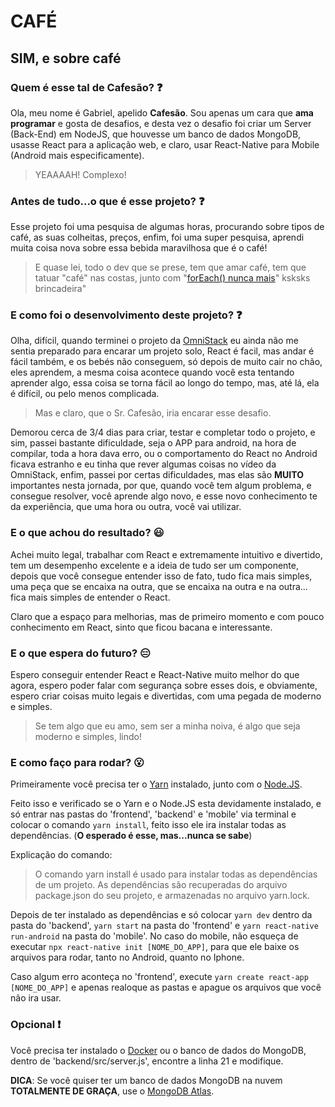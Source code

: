 # CAFÉ
## SIM, e sobre café

### Quem é esse tal de Cafesão? :question:

Ola, meu nome é Gabriel, apelido **Cafesão**.
Sou apenas um cara que **ama programar** e gosta de desafios, e desta vez o desafio foi criar um Server (Back-End) em NodeJS, que houvesse um banco de dados MongoDB, usasse React para a aplicação web, e claro, usar React-Native para Mobile (Android mais especificamente).

> YEAAAAH! Complexo!

### Antes de tudo...o que é esse projeto? :question:

Esse projeto foi uma pesquisa de algumas horas, procurando sobre tipos de café, as suas colheitas, preços, enfim, foi uma super pesquisa, aprendi muita coisa nova sobre essa bebida maravilhosa que é o café!

> E quase lei, todo o dev que se prese, tem que amar café, tem que tatuar "café" nas costas, junto com "[forEach() nunca mais](https://github.com/cafesao/forEach_Nunca_Mais)" ksksks brincadeira"

### E como foi o desenvolvimento deste projeto? :question:

Olha, difícil, quando terminei o projeto da [OmniStack](https://github.com/cafesao/Projeto_Tindev) eu ainda não me sentia preparado para encarar um projeto solo, React é facil, mas andar é fácil também, e os bebés não conseguem, só depois de muito cair no chão, eles aprendem, a mesma coisa acontece quando você esta tentando aprender algo, essa coisa se torna fácil ao longo do tempo, mas, até lá, ela é difícil, ou pelo menos complicada.

> Mas e claro, que o Sr. Cafesão, iria encarar esse desafio.

Demorou cerca de 3/4 dias para criar, testar e completar todo o projeto, e sim, passei bastante dificuldade, seja o APP para android, na hora de compilar, toda a hora dava erro, ou o comportamento do React no Android ficava estranho e eu tinha que rever algumas coisas no vídeo  da OmniStack, enfim, passei por certas dificuldades, mas elas são **MUITO** importantes nesta jornada, por que, quando você tem algum problema, e consegue resolver, você aprende algo novo, e esse novo conhecimento te da experiência, que uma hora ou outra, você vai utilizar.

### E o que achou do resultado? :smiley:

Achei muito legal, trabalhar com React e extremamente intuitivo e divertido, tem um desempenho excelente e a ideia de tudo ser um componente, depois que você consegue entender isso de fato, tudo fica mais simples, uma peça que se encaixa na outra, que se encaixa na outra e na outra... fica mais simples de entender o React.

Claro que a espaço para melhorias, mas de primeiro momento e com pouco conhecimento em React, sinto que ficou bacana e interessante.

### E o que espera do futuro? :expressionless:

Espero conseguir entender React e React-Native muito melhor do que agora, espero poder falar com segurança sobre esses dois, e obviamente, espero criar coisas muito legais e divertidas, com uma pegada de moderno e simples.

> Se tem algo que eu amo, sem ser a minha noiva, é algo que seja moderno e simples, lindo!

### E como faço para rodar? :open_mouth:

Primeiramente você precisa ter o [Yarn](https://yarnpkg.com/pt-BR/) instalado, junto com o [Node.JS](https://nodejs.org/pt-br/).

Feito isso e verificado se o Yarn e o Node.JS esta devidamente instalado, e só entrar nas pastas do 'frontend', 'backend' e 'mobile' via terminal e colocar o comando `yarn install`, feito isso ele ira instalar todas as dependências. (**O esperado é esse, mas...nunca se sabe**)

Explicação do comando:

>O comando yarn install é usado para instalar todas as dependências de um projeto. As dependências são recuperadas do arquivo package.json do seu projeto, e armazenadas no arquivo yarn.lock.

Depois de ter instalado as dependências e só colocar `yarn dev` dentro da pasta do 'backend', `yarn start` na pasta do 'frontend' e `yarn react-native run-android` na pasta do 'mobile'.
No caso do mobile, não esqueça de executar `npx react-native init [NOME_DO_APP]`, para que ele baixe os arquivos para rodar, tanto no Android, quanto no Iphone.

Caso algum erro aconteça no 'frontend', execute `yarn create react-app [NOME_DO_APP]` e apenas realoque as pastas e apague os arquivos que você não ira usar.

### Opcional :exclamation:

Você precisa ter instalado o [Docker](https://www.docker.com) ou o banco de dados do MongoDB, dentro de 'backend/src/server.js', encontre a linha 21 e modifique.

**DICA**: Se você quiser ter um banco de dados MongoDB na nuvem **TOTALMENTE DE GRAÇA**, use o [MongoDB Atlas](https://www.mongodb.com/cloud/atlas).
